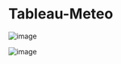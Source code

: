 # Tableau-Meteo

![image](https://github.com/user-attachments/assets/ff9af355-04fd-4c31-882e-a8a8478d3eb6)

![image](https://github.com/user-attachments/assets/38dfa039-542f-4b90-914c-6f94581c007e)

